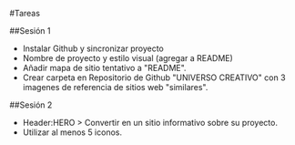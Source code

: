 #Tareas


##Sesión 1

- Instalar Github y sincronizar proyecto
- Nombre de proyecto y estilo visual (agregar a README)
- Añadir mapa de sitio tentativo a "README".
- Crear carpeta en Repositorio de Github "UNIVERSO CREATIVO" con 3 imagenes de referencia de sitios web "similares".


##Sesión 2

- Header:HERO >  Convertir en un sitio informativo sobre su proyecto.
- Utilizar al menos 5 iconos.
